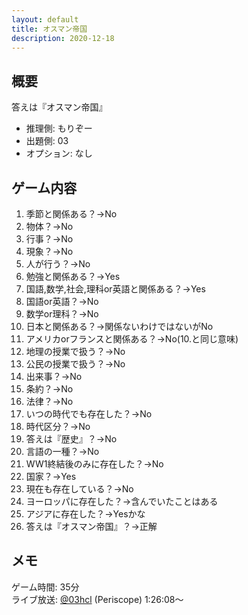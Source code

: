 ```yaml
---
layout: default
title: オスマン帝国
description: 2020-12-18
---
```


## 概要

答えは『オスマン帝国』

- 推理側: もりぞー
- 出題側: 03
- オプション: なし

## ゲーム内容

1. 季節と関係ある？→No
2. 物体？→No
3. 行事？→No
4. 現象？→No
5. 人が行う？→No
6. 勉強と関係ある？→Yes
7. 国語,数学,社会,理科or英語と関係ある？→Yes
8. 国語or英語？→No
9. 数学or理科？→No
10. 日本と関係ある？→関係ないわけではないがNo
11. アメリカorフランスと関係ある？→No(10.と同じ意味)
12. 地理の授業で扱う？→No
13. 公民の授業で扱う？→No
14. 出来事？→No
15. 条約？→No
16. 法律？→No
17. いつの時代でも存在した？→No
18. 時代区分？→No
19. 答えは『歴史』？→No
20. 言語の一種？→No
21. WW1終結後のみに存在した？→No
22. 国家？→Yes
23. 現在も存在している？→No
24. ヨーロッパに存在した？→含んでいたことはある
25. アジアに存在した？→Yesかな
26. 答えは『オスマン帝国』？→正解

## メモ

ゲーム時間: 35分  
ライブ放送: [@03hcl](https://www.periscope.tv/03hcl/1yoKMAORlRpKQ?t=1h26m8s) (Periscope) 1:26:08～
